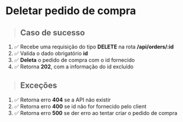 # Deletar pedido de compra

> ## Caso de sucesso

1. ✅ Recebe uma requisição do tipo **DELETE** na rota **/api/orders/:id**
2. ✅ Valida o dado obrigatório **id**
3. ✅ **Deleta** o pedido de compra com o id fornecido
4. ✅ Retorna **202**, com a informação do id excluído

> ## Exceções

1. ✅ Retorna erro **404** se a API não existir
2. ✅ Retorna erro **400** se id não for fornecido pelo client
3. ✅ Retorna erro **500** se der erro ao tentar criar o pedido de compra